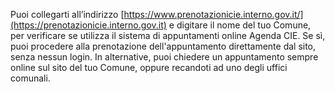 Puoi collegarti all’indirizzo [https://www.prenotazionicie.interno.gov.it/](https://prenotazionicie.interno.gov.it) e digitare il nome del tuo Comune, per verificare se utilizza il sistema di appuntamenti online Agenda CIE. Se sì, puoi procedere alla prenotazione dell'appuntamento direttamente dal sito, senza nessun login. In alternative, puoi chiedere un appuntamento sempre online sul sito del tuo Comune, oppure recandoti ad uno degli uffici comunali.
